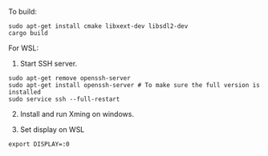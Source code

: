 To build:

```
sudo apt-get install cmake libxext-dev libsdl2-dev
cargo build
```

For WSL:
1. Start SSH server.
```
sudo apt-get remove openssh-server
sudo apt-get install openssh-server # To make sure the full version is installed
sudo service ssh --full-restart
```

2. Install and run Xming on windows.

3. Set display on WSL
```
export DISPLAY=:0
```
